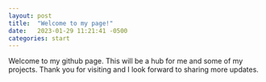 ```yaml
---
layout: post
title:  "Welcome to my page!"
date:   2023-01-29 11:21:41 -0500
categories: start
---
```


Welcome to my github page. This will be a hub for me and some of my projects. 
Thank you for visiting and I look forward to sharing more updates.